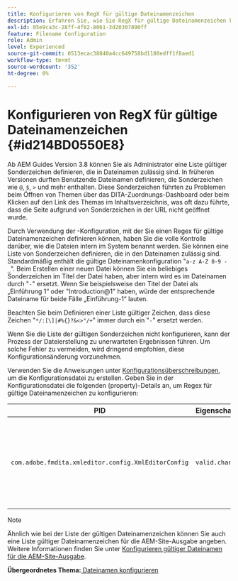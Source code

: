 ```yaml
---
title: Konfigurieren von RegX für gültige Dateinamenzeichen
description: Erfahren Sie, wie Sie RegX für gültige Dateinamenzeichen konfigurieren
exl-id: 05e9ca3c-28ff-4f82-8061-3d20307890ff
feature: Filename Configuration
role: Admin
level: Experienced
source-git-commit: 0513ecac38840a4cc649758bd1180edff1f8aed1
workflow-type: tm+mt
source-wordcount: '352'
ht-degree: 0%

---
```


# Konfigurieren von RegX für gültige Dateinamenzeichen {#id214BD0550E8}

Ab AEM Guides Version 3.8 können Sie als Administrator eine Liste gültiger Sonderzeichen definieren, die in Dateinamen zulässig sind. In früheren Versionen durften Benutzende Dateinamen definieren, die Sonderzeichen wie `@`, `$`, `>` und mehr enthalten. Diese Sonderzeichen führten zu Problemen beim Öffnen von Themen über das DITA-Zuordnungs-Dashboard oder beim Klicken auf den Link des Themas im Inhaltsverzeichnis, was oft dazu führte, dass die Seite aufgrund von Sonderzeichen in der URL nicht geöffnet wurde.

Durch Verwendung der -Konfiguration, mit der Sie einen Regex für gültige Dateinamenzeichen definieren können, haben Sie die volle Kontrolle darüber, wie die Dateien intern im System benannt werden. Sie können eine Liste von Sonderzeichen definieren, die in den Dateinamen zulässig sind. Standardmäßig enthält die gültige Dateinamenkonfiguration &quot;`a-z A-Z 0-9 - _`&quot;. Beim Erstellen einer neuen Datei können Sie ein beliebiges Sonderzeichen im Titel der Datei haben, aber intern wird es im Dateinamen durch &quot;`-`&quot; ersetzt. Wenn Sie beispielsweise den Titel der Datei als „Einführung 1“ oder &quot;Introduction@1&quot; haben, würde der entsprechende Dateiname für beide Fälle „Einführung-1“ lauten.

Beachten Sie beim Definieren einer Liste gültiger Zeichen, dass diese Zeichen &quot;`*/:[\]|#%{}?&<>"/+`&quot; immer durch ein &quot;`-`&quot; ersetzt werden.

Wenn Sie die Liste der gültigen Sonderzeichen nicht konfigurieren, kann der Prozess der Dateierstellung zu unerwarteten Ergebnissen führen. Um solche Fehler zu vermeiden, wird dringend empfohlen, diese Konfigurationsänderung vorzunehmen.

Verwenden Sie die Anweisungen unter [Konfigurationsüberschreibungen](download-install-additional-config-override.md#), um die Konfigurationsdatei zu erstellen. Geben Sie in der Konfigurationsdatei die folgenden \(property\)-Details an, um Regex für gültige Dateinamenzeichen zu konfigurieren:

| PID | Eigenschaftsschlüssel | Eigenschaftswert |
|---|------------|--------------|
| `com.adobe.fmdita.xmleditor.config.XmlEditorConfig` | `valid.characters` | Der Wert ist ein Regex-Muster. Sie muss drei einfache Zeichen enthalten und die Liste muss mit einem Bindestrich \(-\) beginnen.<br> **Standardwert**: \[-a-zA-Z0-9\_\] |

>[!NOTE]
>
> Ähnlich wie bei der Liste der gültigen Dateinamenzeichen können Sie auch eine Liste gültiger Dateinamenzeichen für die AEM-Site-Ausgabe angeben. Weitere Informationen finden Sie unter [Konfigurieren gültiger Dateinamen für die AEM-Site-Ausgabe](conf-file-names-valid-regx-aem-site-output.md#).

**Übergeordnetes Thema:**[ Dateinamen konfigurieren](conf-file-names.md)
